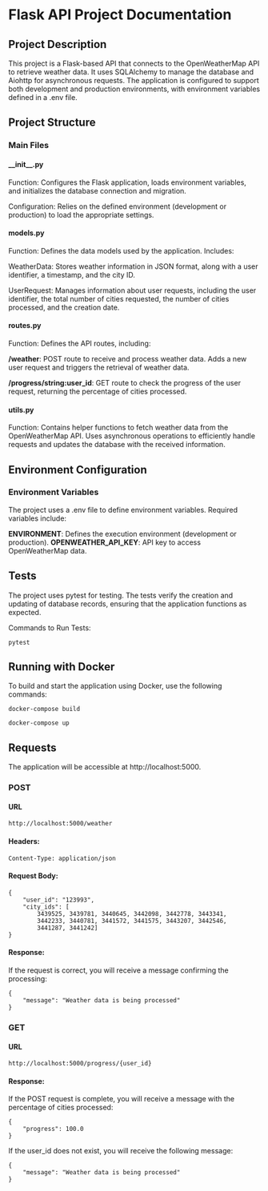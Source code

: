 # Flask API Project Documentation
## Project Description

This project is a Flask-based API that connects to the OpenWeatherMap API to retrieve weather data. It uses SQLAlchemy to manage the database and Aiohttp for asynchronous requests. The application is configured to support both development and production environments, with environment variables defined in a .env file.

## Project Structure
### Main Files

#### \_\_init\_\_.py
Function: Configures the Flask application, loads environment variables, and initializes the database connection and migration.

Configuration: Relies on the defined environment (development or production) to load the appropriate settings.

#### models.py
Function: Defines the data models used by the application. Includes:

WeatherData: Stores weather information in JSON format, along with a user identifier, a timestamp, and the city ID.

UserRequest: Manages information about user requests, including the user identifier, the total number of cities requested, the number of cities processed, and the creation date.

#### routes.py
Function: Defines the API routes, including:

**\/weather**: POST route to receive and process weather data. Adds a new user request and triggers the retrieval of weather data.

**\/progress/string:user_id**: GET route to check the progress of the user request, returning the percentage of cities processed.

#### utils.py
Function: Contains helper functions to fetch weather data from the OpenWeatherMap API. Uses asynchronous operations to efficiently handle requests and updates the database with the received information.


## Environment Configuration
### Environment Variables

The project uses a .env file to define environment variables. Required variables include:

**ENVIRONMENT**: Defines the execution environment (development or production).
**OPENWEATHER_API_KEY**: API key to access OpenWeatherMap data.

## Tests
The project uses pytest for testing. The tests verify the creation and updating of database records, ensuring that the application functions as expected.

Commands to Run Tests:

```
pytest
```

## Running with Docker
To build and start the application using Docker, use the following commands:
```
docker-compose build
```
```
docker-compose up
```

## Requests

The application will be accessible at http://localhost:5000.
### POST
#### URL
```
http://localhost:5000/weather
```
#### Headers:
```
Content-Type: application/json
```
#### Request Body:
```
{
    "user_id": "123993",
    "city_ids": [
        3439525, 3439781, 3440645, 3442098, 3442778, 3443341, 
        3442233, 3440781, 3441572, 3441575, 3443207, 3442546, 
        3441287, 3441242]
}

```

#### Response:
If the request is correct, you will receive a message confirming the processing:
```
{
    "message": "Weather data is being processed"
}
```
### GET
#### URL
```
http://localhost:5000/progress/{user_id}
```
#### Response:
If the POST request is complete, you will receive a message with the percentage of cities processed:
```
{
    "progress": 100.0
}
```
If the user_id does not exist, you will receive the following message:
```
{
    "message": "Weather data is being processed"
}
```